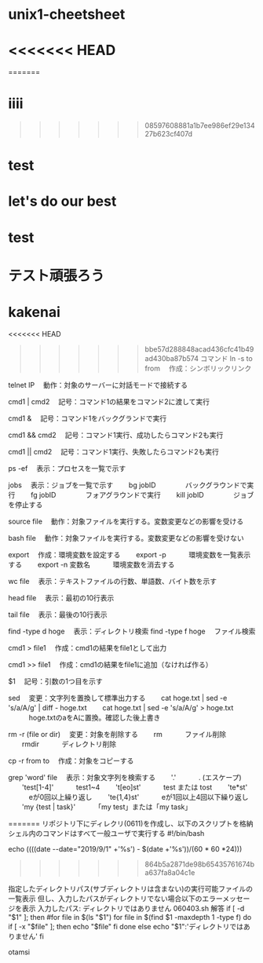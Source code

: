 # unix1-cheetsheet
<<<<<<< HEAD
=======
=======
# iiii
>>>>>>> 08597608881a1b7ee986ef29e13427b623cf407d
# test
# let's do our best
# test
# テスト頑張ろう
# kakenai
<<<<<<< HEAD
>>>>>>> bbe57d288848acad436cfc41b49ad430ba87b574
コマンド
ln -s to from
　作成：シンボリックリンク

telnet IP
　動作：対象のサーバーに対話モードで接続する

cmd1 | cmd2
　記号：コマンド1の結果をコマンド2に渡して実行

cmd1 &
　記号：コマンド1をバックグランドで実行

cmd1 && cmd2
　記号：コマンド1実行、成功したらコマンド2も実行

cmd1 || cmd2
　記号：コマンド1実行、失敗したらコマンド2も実行

ps -ef
　表示：プロセスを一覧で示す

jobs
　表示：ジョブを一覧で示す
　　bg jobID
　　　　バックグラウンドで実行
　　fg jobID
　　　　フォアグラウンドで実行
　　kill jobID
　　　　ジョブを停止する

source file
　動作：対象ファイルを実行する。変数変更などの影響を受ける

bash file
　動作：対象ファイルを実行する。変数変更などの影響を受けない

export
　作成：環境変数を設定する
　　export -p
　　　環境変数を一覧表示する
　　export -n 変数名
　　　環境変数を消去する

wc file
　表示：テキストファイルの行数、単語数、バイト数を示す

head file
　表示：最初の10行表示

tail file
　表示：最後の10行表示

find -type d hoge
　表示：ディレクトリ検索
find -type f hoge
　ファイル検索

cmd1 > file1
　作成：cmd1の結果をfile1として出力

cmd1 >> file1
　作成：cmd1の結果をfile1に追加（なければ作る）

$1
　記号：引数の1つ目を示す

sed
　変更：文字列を置換して標準出力する
　　cat hoge.txt | sed -e 's/a/A/g' | diff - hoge.txt
　　cat hoge.txt | sed -e 's/a/A/g' > hoge.txt
　　　hoge.txtのaをAに置換。確認した後上書き

rm -r (file or dir)
　変更：対象を削除する
　　rm
　　　ファイル削除
　　rmdir
　　　ディレクトリ削除

cp -r from to
　作成：対象をコピーする

grep 'word' file
　表示：対象文字列を検索する
　　'\.'
　　　. (エスケープ)
　　'test[1-4]'
　　　test1~4
　　't[eo]st'
　　　test または tost
　　'te*st'
　　　eが0回以上繰り返し
　　'te{1,4}st'
　　　eが1回以上4回以下繰り返し
　　'my {test | task}'
　　　「my test」または「my task」　　　

=======
リポジトリ下にディレクリ(0611)を作成し、以下のスクリプトを格納
シェル内のコマンドはすべて一般ユーザで実行する
#!/bin/bash

echo $((($(date --date="2019/9/1" +'%s') - $(date +'%s'))/(60 * 60 *24)))
>>>>>>> 864b5a2871de98b65435761674ba637fa8a04c1e

指定したディレクトリパス(サブディレクトリは含まない)の実行可能ファイルの一覧表示
但し、入力したパスがディレクトリでない場合以下のエラーメッセージを表示
入力したパス: ディレクトリではありません
060403.sh
解答
if [ -d "$1" ]; then
    #for file in $(ls "$1")
    for file in $(find $1 -maxdepth 1 -type f)
    do
        if [ -x "$file" ]; then
            echo "$file"
        fi
    done
else
    echo "$1":'ディレクトリではありません'
 fi

otamsi
